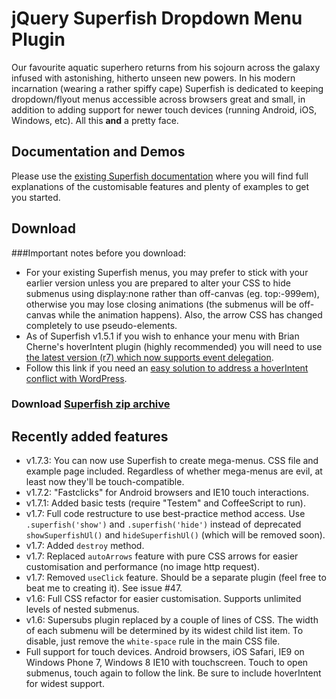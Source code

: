 # jQuery Superfish Dropdown Menu Plugin

Our favourite aquatic superhero returns from his sojourn across the galaxy infused with astonishing, hitherto unseen new powers. In his modern incarnation (wearing a rather spiffy cape) Superfish is dedicated to keeping dropdown/flyout menus accessible across browsers great and small, in addition to adding support for newer touch devices (running Android, iOS, Windows, etc). All this **and** a pretty face.

## Documentation and Demos

Please use the [existing Superfish documentation](http://users.tpg.com.au/j_birch/plugins/superfish/) where you will find full explanations of the customisable features and plenty of examples to get you started.

## Download

###Important notes before you download:
- For your existing Superfish menus, you may prefer to stick with your earlier version unless you are prepared to alter your CSS to hide submenus using display:none rather than off-canvas (eg. top:-999em), otherwise you may lose closing animations (the submenus will be off-canvas while the animation happens). Also, the arrow CSS has changed completely to use pseudo-elements.
- As of Superfish v1.5.1 if you wish to enhance your menu with Brian Cherne's hoverIntent plugin (highly recommended) you will need to use [the latest version (r7) which now supports event delegation](https://github.com/briancherne/jquery-hoverIntent).
- Follow this link if you need an [easy solution to address a hoverIntent conflict with WordPress](https://github.com/joeldbirch/superfish/issues/14#issuecomment-14554500).

### Download [Superfish zip archive](https://github.com/joeldbirch/superfish/archive/master.zip)

## Recently added features

- v1.7.3: You can now use Superfish to create mega-menus. CSS file and example page included. Regardless of whether mega-menus are evil, at least now they'll be touch-compatible.
- v1.7.2: "Fastclicks" for Android browsers and IE10 touch interactions.
- v1.7.1: Added basic tests (require "Testem" and CoffeeScript to run).
- v1.7: Full code restructure to use best-practice method access. Use `.superfish('show')` and `.superfish('hide')` instead of deprecated `showSuperfishUl()` and `hideSuperfishUl()` (which will be removed soon).
- v1.7: Added `destroy` method.
- v1.7: Replaced `autoArrows` feature with pure CSS arrows for easier customisation and performance (no image http request).
- v1.7: Removed `useClick` feature. Should be a separate plugin (feel free to beat me to creating it). See issue #47.
- v1.6: Full CSS refactor for easier customisation. Supports unlimited levels of nested submenus.
- v1.6: Supersubs plugin replaced by a couple of lines of CSS. The width of each submenu will be determined by its widest child list item. To disable, just remove the `white-space` rule in the main CSS file.
- Full support for touch devices. Android browsers, iOS Safari, IE9 on Windows Phone 7, Windows 8 IE10 with touchscreen. Touch to open submenus, touch again to follow the link. Be sure to include hoverIntent for widest support.
